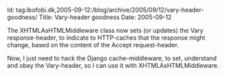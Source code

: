 Id: tag:ibofobi.dk,2005-09-12:/blog/archive/2005/09/12/vary-header-goodness/
Title: Vary-header goodness
Date: 2005-09-12

The XHTMLAsHTMLMiddleware class now sets (or
updates) the Vary response-header, to indicate
to HTTP-caches that the response might change,
based on the content of the Accept request-header.

Now, I just need to hack the Django cache-middleware,
to set, understand and obey the Vary-header, so I can
use it with XHTMLAsHTMLMiddleware.